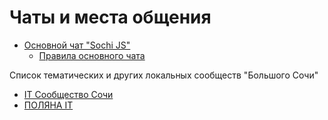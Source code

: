 # Чаты и места общения

- [Основной чат "Sochi JS"](https://tglink.ru/sochijs)
  - [Правила основного чата](./RULES.md)

Список тематических и других локальных сообществ "Большого Сочи"

- [IT Сообщество Сочи](https://tglink.ru/it_sochi)
- [ПОЛЯНА IT](https://t.me/polyana_it)
